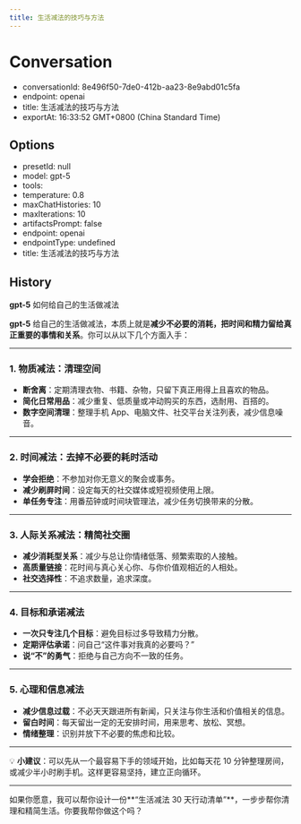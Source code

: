```yaml
---
title: 生活减法的技巧与方法
---
```


# Conversation
- conversationId: 8e496f50-7de0-412b-aa23-8e9abd01c5fa
- endpoint: openai
- title: 生活减法的技巧与方法
- exportAt: 16:33:52 GMT+0800 (China Standard Time)

## Options
- presetId: null
- model: gpt-5
- tools: 
- temperature: 0.8
- maxChatHistories: 10
- maxIterations: 10
- artifactsPrompt: false
- endpoint: openai
- endpointType: undefined
- title: 生活减法的技巧与方法

## History
**gpt-5**
如何给自己的生活做减法


**gpt-5**
给自己的生活做减法，本质上就是**减少不必要的消耗，把时间和精力留给真正重要的事情和关系**。你可以从以下几个方面入手：  

---

### 1. **物质减法：清理空间**
- **断舍离**：定期清理衣物、书籍、杂物，只留下真正用得上且喜欢的物品。
- **简化日常用品**：减少重复、低质量或冲动购买的东西，选耐用、百搭的。
- **数字空间清理**：整理手机 App、电脑文件、社交平台关注列表，减少信息噪音。

---

### 2. **时间减法：去掉不必要的耗时活动**
- **学会拒绝**：不参加对你无意义的聚会或事务。
- **减少刷屏时间**：设定每天的社交媒体或短视频使用上限。
- **单任务专注**：用番茄钟或时间块管理法，减少任务切换带来的分散。

---

### 3. **人际关系减法：精简社交圈**
- **减少消耗型关系**：减少与总让你情绪低落、频繁索取的人接触。
- **高质量链接**：花时间与真心关心你、与你价值观相近的人相处。
- **社交选择性**：不追求数量，追求深度。

---

### 4. **目标和承诺减法**
- **一次只专注几个目标**：避免目标过多导致精力分散。
- **定期评估承诺**：问自己“这件事对我真的必要吗？”
- **说“不”的勇气**：拒绝与自己方向不一致的任务。

---

### 5. **心理和信息减法**
- **减少信息过载**：不必天天跟进所有新闻，只关注与你生活和价值相关的信息。
- **留白时间**：每天留出一定的无安排时间，用来思考、放松、冥想。
- **情绪整理**：识别并放下不必要的焦虑和比较。

---

💡 **小建议**：可以先从一个最容易下手的领域开始，比如每天花 10 分钟整理房间，或减少半小时刷手机。这样更容易坚持，建立正向循环。  

---

如果你愿意，我可以帮你设计一份**“生活减法 30 天行动清单”**，一步步帮你清理和精简生活。你要我帮你做这个吗？


